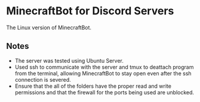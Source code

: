 # MinecraftBot for Discord Servers
The Linux version of MinecraftBot.

## Notes
* The server was tested using Ubuntu Server.
* Used ssh to communicate with the server and tmux to deattach program from the terminal, allowing MinecraftBot to stay open even after the ssh connection is severed.
* Ensure that the all of the folders have the proper read and write permissions and that the firewall for the ports being used are unblocked.